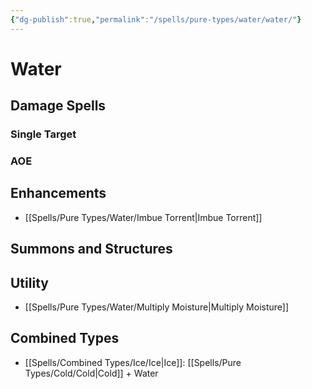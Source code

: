```yaml
---
{"dg-publish":true,"permalink":"/spells/pure-types/water/water/"}
---
```


# Water
## Damage Spells

### Single Target

### AOE

## Enhancements
- [[Spells/Pure Types/Water/Imbue Torrent\|Imbue Torrent]]
## Summons and Structures

## Utility
- [[Spells/Pure Types/Water/Multiply Moisture\|Multiply Moisture]]
## Combined Types
- [[Spells/Combined Types/Ice/Ice\|Ice]]: [[Spells/Pure Types/Cold/Cold\|Cold]] + Water